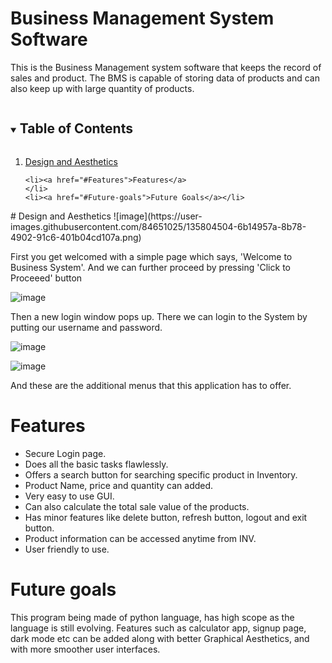 # Business Management System Software
This is the Business Management system  software that keeps the record of sales and product. The BMS is capable of storing data of products and can also keep up with large quantity of products. 


<!-- TABLE OF CONTENTS -->
<details open="open">
  <summary><h2 style="display: inline-block">Table of Contents</h2></summary>
  <ol>
    <li>
      <a href="#Design-and-Aesthetics">Design and Aesthetics</a>
    </li>
 
    <li><a href="#Features">Features</a>
    </li>
    <li><a href="#Future-goals">Future Goals</a></li>
  </ol>
</details>
# Design and Aesthetics
![image](https://user-images.githubusercontent.com/84651025/135804504-6b14957a-8b78-4902-91c6-401b04cd107a.png)

First you get welcomed with a simple page which says, 'Welcome to Business System'. And we can further proceed by pressing 'Click to Proceeed' button

![image](https://user-images.githubusercontent.com/84651025/135804521-70b2eb53-b5c2-4d3d-b9ac-65a5b3b28faf.png)

Then a new login window pops up. There we can login to the System by putting our username and password.

![image](https://user-images.githubusercontent.com/84651025/135804540-b415e773-5819-451a-b699-eb8feddd7ded.png)


![image](https://user-images.githubusercontent.com/84651025/135804718-999b43cf-76c0-469d-9d3f-dbdfc45d361e.png)


And these are the additional menus that this application has to offer.

# Features
* Secure Login page.
* Does all the basic tasks flawlessly.
* Offers a search button for searching specific product in Inventory.
* Product Name, price and quantity can added.
* Very easy to use GUI.
* Can also calculate the total sale value of the products.
* Has minor features like delete button, refresh button, logout and exit button.
* Product information can be accessed anytime from INV.
* User friendly to use.



# Future goals
This program being made of python language, has high scope as the language is still evolving. Features such as calculator app, signup page, dark mode etc can be added along with better Graphical Aesthetics, and with more smoother user interfaces.


